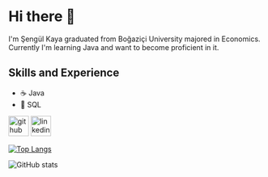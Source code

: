 # Hi there 👋
I'm Şengül Kaya graduated from Boğaziçi University majored in Economics.
Currently I'm learning Java and want to become proficient in it.

## Skills and Experience
* ☕ Java
* 📁 SQL




[<img src='https://cdn.jsdelivr.net/npm/simple-icons@3.0.1/icons/github.svg' alt='github' height='40'>](https://github.com/sengulkaya)  [<img src='https://cdn.jsdelivr.net/npm/simple-icons@3.0.1/icons/linkedin.svg' alt='linkedin' height='40'>](https://www.linkedin.com/in/sengulkaya/)  

[![Top Langs](https://github-readme-stats.vercel.app/api/top-langs/?username=sengulkaya)](https://github.com/anuraghazra/github-readme-stats)

![GitHub stats](https://github-readme-stats.vercel.app/api?username=sengulkaya&show_icons=true)  
